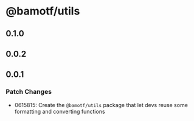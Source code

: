 # @bamotf/utils

## 0.1.0

## 0.0.2

## 0.0.1

### Patch Changes

- 0615815: Create the `@bamotf/utils` package that let devs reuse some
  formatting and converting functions

